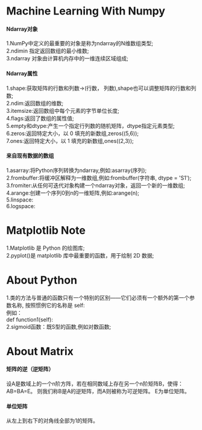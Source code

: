 # Machine Learning With Numpy

#### Ndarray对象
1.NumPy中定义的最重要的对象是称为ndarray的N维数组类型;</br>
2.ndimin 指定返回数组的最小维数;</br>
3.ndarray 对象由计算机内存中的一维连续区域组成;</br>

#### Ndarray属性
1.shape:获取矩阵的行数和列数->(行数， 列数),shape也可以调整矩阵的行数和列数;</br>
2.ndim:返回数组的维数;<br/>
3.itemsize:返回数组中每个元素的字节单位长度;<br/>
4.flags:返回了数组的属性值;<br/>
5.empty和dtype:产生一个指定行列数的随机矩阵，dtype指定元素类型;<br/>
6.zeros:返回特定大小，以 0 填充的新数组,zeros((5,6));<br/>
7.ones:返回特定大小，以 1 填充的新数组,ones((2,3));<br/>

#### 来自现有数据的数组
1.asarray:将Python序列转换为ndarray,例如:asarray(序列);<br/>
2.frombuffer:将缓冲区解释为一维数组,例如:frombuffer(字符串, dtype = 'S1');<br/>
3.fromiter:从任何可迭代对象构建一个ndarray对象，返回一个新的一维数组;<br/>
4.arange:创建一个序列0到n的一维矩阵,例如:arange(n);<br/>
5.linspace:<br/>
6.logspace:<br/>

# Matplotlib Note
1.Matplotlib 是 Python 的绘图库;<br/>
2.pyplot()是 matplotlib 库中最重要的函数，用于绘制 2D 数据;<br/>

# About Python

1.类的方法与普通的函数只有一个特别的区别——它们必须有一个额外的第一个参数名称, 按照惯例它的名称是 self:<br/>
例如：<br/>
def function1(self):<br/>
2.sigmoid函数：既S型的函数,例如对数函数;<br/>

# About Matrix
#### 矩阵的逆（逆矩阵）
设A是数域上的一个n阶方阵，若在相同数域上存在另一个n阶矩阵B，使得： AB=BA=E。 则我们称B是A的逆矩阵，而A则被称为可逆矩阵。
E为单位矩阵。<br/>
#### 单位矩阵
从左上到右下的对角线全部为1的矩阵。<br>
